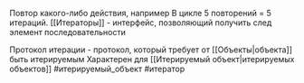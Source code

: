 Повтор какого-либо действия, например В цикле 5 повторений = 5 итераций.
[[Итераторы]] - интерфейс, позволяющий получить след элемент последовательности


Протокол итерации - протокол, который требует от [[Объекты|объекта]] быть итерируемым 
Характерен для [[Итерируемый объект|итерируемых объектов]] 
#итерируемый_объект #итератор 